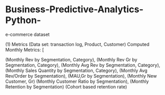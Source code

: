 # Business-Predictive-Analytics-Python-

e-commerce dataset 


(1) Metrics
(Data set: transaction log, Product, Customer) 
Computed Monthly Metrics: [

(Monthly Rev            by Segmentation, Category), 
(Monthly Rev Gr         by Segmentation, Category), 
(Monthly Avg Rev        by Segmentation, Category),
(Monthly Sales Quantity by Segmentation, Category),
(Monthly Avg Rev/Order  by Segmentation),
(MAU,Gr                 by Segmentation),
(Monthly New Customer, Gr)
(Monthly Customer Ratio by Segmentation),
(Monthly Retention      by Segmentation)
(Cohort based retention rate)
